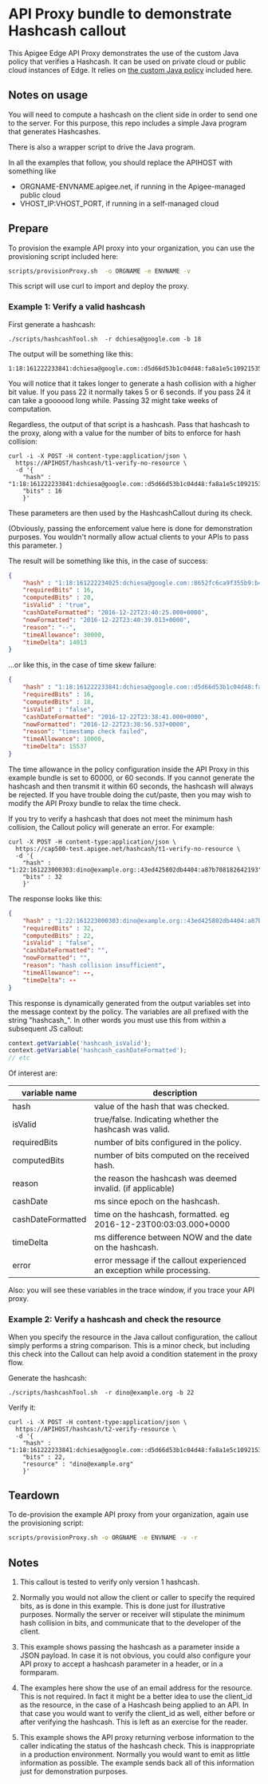 # API Proxy bundle to demonstrate Hashcash callout

This Apigee Edge API Proxy demonstrates the use of the custom Java policy that verifies a Hashcash.
It can be used on private cloud or public cloud instances of Edge.  It relies on [the custom Java policy](../callout) included here.


## Notes on usage

You will need to compute a hashcash on the client side in order to send one to
the server. For this purpose, this repo includes a simple Java program that generates Hashcashes.

There is also a wrapper script to drive the Java program.  

In all the examples that follow, you should replace the APIHOST with something like

* ORGNAME-ENVNAME.apigee.net, if running in the Apigee-managed public cloud
* VHOST_IP:VHOST_PORT, if running in a self-managed cloud

## Prepare

To provision the example API proxy into your organization, you can use the provisioning script included here:

```sh
scripts/provisionProxy.sh  -o ORGNAME -e ENVNAME -v 
```

This script will use curl to import and deploy the proxy. 



### Example 1: Verify a valid hashcash

First generate a hashcash:

```
./scripts/hashcashTool.sh  -r dchiesa@google.com -b 18
```
The output will be something like this:

```
1:18:161222233841:dchiesa@google.com::d5d66d53b1c04d48:fa8a1e5c10921535
```

You will notice that it takes longer to generate a hash collision with a
higher bit value.  If you pass 22 it normally takes 5 or 6 seconds.  If
you pass 24 it can take a goooood long while. Passing 32 might take
weeks of computation.

Regardless, the output of that script is a hashcash.  Pass that hashcash to the proxy, along with a value for the number of bits to enforce for hash collision:

```
curl -i -X POST -H content-type:application/json \
  https://APIHOST/hashcash/t1-verify-no-resource \
  -d '{
    "hash" : "1:18:161222233841:dchiesa@google.com::d5d66d53b1c04d48:fa8a1e5c10921535",
    "bits" : 16
    }'
```

These parameters are then used by the HashcashCallout during its check. 

(Obviously, passing the enforcement value here is done for demonstration purposes. You wouldn't
normally allow actual clients to your APIs to pass this parameter. )

The result will be something like this, in the case of success:

```json
{
    "hash" : "1:18:161222234025:dchiesa@google.com::8652fc6ca9f355b9:b496b8e32454001d",
    "requiredBits" : 16,
    "computedBits" : 20,
    "isValid" : "true",
    "cashDateFormatted": "2016-12-22T23:40:25.000+0000",
    "nowFormatted": "2016-12-22T23:40:39.013+0000",
    "reason": "--",
    "timeAllowance": 30000,
    "timeDelta": 14013
}
```

...or like this, in the case of time skew failure: 

```json
{
    "hash" : "1:18:161222233841:dchiesa@google.com::d5d66d53b1c04d48:fa8a1e5c10921535",
    "requiredBits" : 16,
    "computedBits" : 18,
    "isValid" : "false",
    "cashDateFormatted": "2016-12-22T23:38:41.000+0000",
    "nowFormatted": "2016-12-22T23:38:56.537+0000",
    "reason": "timestamp check failed",
    "timeAllowance": 10000,
    "timeDelta": 15537
}
```

The time allowance in the policy configuration inside the API Proxy in
this example bundle is set to 60000, or 60 seconds.  If you cannot
generate the hashcash and then transmit it within 60 seconds, the
hashcash will always be rejected. If you have trouble doing the
cut/paste, then you may wish to modify the API Proxy bundle to relax the
time check. 


If you try to verify a hashcash that does not meet the minimum hash collision,
the Callout policy will generate an error. For example: 

```
curl -X POST -H content-type:application/json \
  https://cap500-test.apigee.net/hashcash/t1-verify-no-resource \
  -d '{
    "hash" : "1:22:161223000303:dino@example.org::43ed425802db4404:a87b708182642193",
    "bits" : 32
    }'
```

The response looks like this:

```json
{
    "hash" : "1:22:161223000303:dino@example.org::43ed425802db4404:a87b708182642193",
    "requiredBits" : 32,
    "computedBits" : 22,
    "isValid" : "false",
    "cashDateFormatted": "",
    "nowFormatted": "",
    "reason": "hash collision insufficient",
    "timeAllowance": --,
    "timeDelta": --
}
```

This response is dynamically generated from the output variables set
into the message context by the policy.  The variables are all prefixed with the string "hashcash_".
In other words you must use this from within a subsequent JS callout:


```javascript
context.getVariable('hashcash_isValid');
context.getVariable('hashcash_cashDateFormatted');
// etc
```

Of interest are:

| variable name     | description                                                      |
| ----------------- |------------------------------------------------------------------|
| hash              | value of the hash that was checked.                              |
| isValid           | true/false. Indicating whether the hashcash was valid.           |
| requiredBits      | number of bits configured in the policy.                         |
| computedBits      | number of bits computed on the received hash.                    |
| reason            | the reason the hashcash was deemed invalid. (if applicable)      |
| cashDate          | ms since epoch on the hashcash.                                  |
| cashDateFormatted | time on the hashcash, formatted. eg 2016-12-23T00:03:03.000+0000 |
| timeDelta         | ms difference between NOW and the date on the hashcash.          |
| error             | error message if the callout experienced an exception while processing. |

Also: you will see these variables in the trace window, if you trace your API proxy.




### Example 2: Verify a hashcash and check the resource

When you specify the resource in the Java callout configuration, the
callout simply performs a string comparison. This is a minor check, but
including this check into the Callout can help avoid a condition
statement in the proxy flow.

Generate the hashcash:

```
./scripts/hashcashTool.sh  -r dino@example.org -b 22
```

Verify it:

```
curl -i -X POST -H content-type:application/json \
  https://APIHOST/hashcash/t2-verify-resource \
  -d '{
    "hash" : "1:18:161222233841:dchiesa@google.com::d5d66d53b1c04d48:fa8a1e5c10921535",
    "bits" : 22,
    "resource" : "dino@example.org"
    }'
```

## Teardown

To de-provision the example API proxy from your organization, again use the provisioning script:

```sh
scripts/provisionProxy.sh -o ORGNAME -e ENVNAME -v -r 
```



## Notes

1. This callout is tested to verify only version 1 hashcash. 

1. Normally you would not allow the client or caller to specify the
   required bits, as is done in this example. This is done just for
   illustrative purposes.  Normally the server or receiver will
   stipulate the minimum hash collision in bits, and communicate that to
   the developer of the client.

2. This example shows passing the hashcash as a parameter inside a JSON payload.
   In case it is not obvious, you could also configure your API proxy to accept
   a hashcash parameter in a header, or in a formparam.

3. The examples here show the use of an email address for the resource. This
   is not required. In fact it might be a better idea to use the client_id
   as the resource, in the case of a Hashcash being applied to an API.
   In that case you would want to verify the client_id as well, either before
   or after verifying the hashcash. This is left as an exercise for the reader.
   
4. This example shows the API proxy returning verbose information to the
   caller indicating the status of the hashcash check. This is
   inappropriate in a production environment.  Normally you would want
   to emit as little information as possible. The example sends back all
   of this information just for demonstration purposes.


